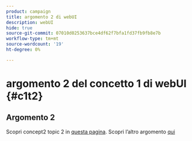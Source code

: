 ```yaml
---
product: campaign
title: argomento 2 di webUI
description: webUI
hide: true
source-git-commit: 07010d0253637bce4df62f7bfa1fd37fb9fb8e7b
workflow-type: tm+mt
source-wordcount: '19'
ht-degree: 0%

---
```


# argomento 2 del concetto 1 di webUI {#c1t2}

## Argomento 2

Scopri concept2 topic 2 in [questa pagina](../concept2/topic2.md).
Scopri l’altro argomento [qui](../../automation/workflow/about-workflows.md)